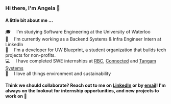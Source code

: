 ### Hi there, I'm Angela 👋

#### A little bit about me ...

🎓 &emsp;I'm studying Software Engineering at the University of Waterloo<br>
💙 &emsp;I'm currently working as a Backend Systems & Infra Engineer Intern at LinkedIn<br>
🎒 &emsp;I'm a developer for UW Blueprint, a student organization that builds tech projects for non-profits.<br>
💻 &emsp;I have completed SWE internships at [RBC](https://www.rbc.com/canada.html), [Connected](https://www.connected.io/) and [Tangam Systems](https://www.tangamsystems.com/)<br>
🌱 &emsp;I love all things environment and sustainability

#### Think we should collaborate? Reach out to me on [LinkedIn](https://www.linkedin.com/in/angela-dietz/) or by [email](mailto:acdietz@uwaterloo.ca)! I'm always on the lookout for internship opportunities, and new projects to work on 👯

<!--
**angeladietz/angeladietz** is a ✨ _special_ ✨ repository because its `README.md` (this file) appears on your GitHub profile.

Here are some ideas to get you started:

- 🔭 I’m currently working on ...
- 🌱 I’m currently learning ...
- 👯 I’m looking to collaborate on ...
- 🤔 I’m looking for help with ...
- 💬 Ask me about ...
- 📫 How to reach me: ...
- 😄 Pronouns: ...
- ⚡ Fun fact: ...
-->
